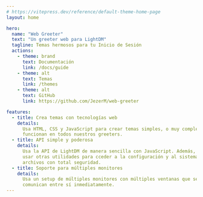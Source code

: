 ```yaml
---
# https://vitepress.dev/reference/default-theme-home-page
layout: home

hero:
  name: "Web Greeter"
  text: "Un greeter web para LightDM"
  tagline: Temas hermosos para tu Inicio de Sesión
  actions:
    - theme: brand
      text: Documentación
      link: /docs/guide
    - theme: alt
      text: Temas
      link: /themes
    - theme: alt
      text: GitHub
      link: https://github.com/JezerM/web-greeter

features:
  - title: Crea temas con tecnologías web
    details:
      Usa HTML, CSS y JavaScript para crear temas simples, o muy complejos, que
      funcionan en todos nuestros greeters.
  - title: API simple y poderosa
    details:
      Usa la API de LightDM de manera sencilla con JavaScript. Además, puedes
      usar otras utilidades para cceder a la configuración y al sistema de
      archivos con total seguridad.
  - title: Soporte para múltiples monitores
    details:
      Usa un setup de múltiples monitores con múltiples ventanas que se
      comunican entre sí inmediatamente.
---
```

